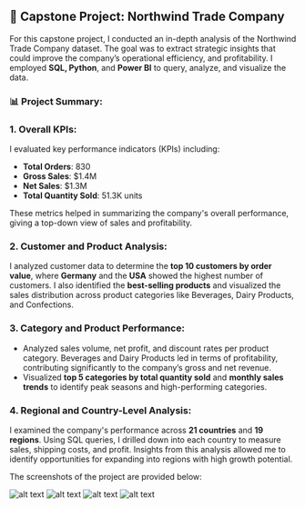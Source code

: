 ## 🚀 Capstone Project: Northwind Trade Company

For this capstone project, I conducted an in-depth analysis of the Northwind Trade Company dataset. The goal was to extract strategic insights that could improve the company’s operational efficiency, and profitability. I employed **SQL, Python**, and **Power BI** to query, analyze, and visualize the data.

### 📊 Project Summary:

### 1. **Overall KPIs:**
   I evaluated key performance indicators (KPIs) including:
   - **Total Orders**: 830
   - **Gross Sales**: $1.4M
   - **Net Sales**: $1.3M
   - **Total Quantity Sold**: 51.3K units
   
   These metrics helped in summarizing the company's overall performance, giving a top-down view of sales and profitability.

### 2. **Customer and Product Analysis:**   
   I analyzed customer data to determine the **top 10 customers by order value**, where **Germany** and the **USA** showed the highest number of customers. I also identified the **best-selling products** and visualized the sales distribution across product categories like Beverages, Dairy Products, and Confections.

### 3. **Category and Product Performance:**
   - Analyzed sales volume, net profit, and discount rates per product category. Beverages and Dairy Products led in terms of profitability, contributing significantly to the company’s gross and net revenue.
   - Visualized **top 5 categories by total quantity sold** and **monthly sales trends** to identify peak seasons and high-performing categories.

### 4. **Regional and Country-Level Analysis:**
   I examined the company's performance across **21 countries** and **19 regions**. Using SQL queries, I drilled down into each country to measure sales, shipping costs, and profit. Insights from this analysis allowed me to identify opportunities for expanding into regions with high growth potential.

The screenshots of the project are provided below:

![alt text](https://github.com/hilalguleryuz/capstone_northwind_data_analysis_project/blob/main/Screenshots/SS_1.png)
![alt text](https://github.com/hilalguleryuz/capstone_northwind_data_analysis_project/blob/main/Screenshots/SS_2.png)
![alt text](https://github.com/hilalguleryuz/capstone_northwind_data_analysis_project/blob/main/Screenshots/SS_3.png)
![alt text](https://github.com/hilalguleryuz/capstone_northwind_data_analysis_project/blob/main/Screenshots/SS_4.png)
